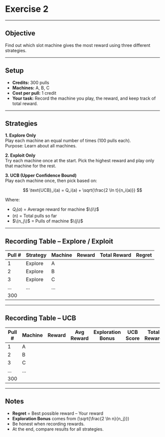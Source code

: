# Exercise 2

---

## Objective
Find out which slot machine gives the most reward using three different strategies.

---

## Setup
- **Credits:** 300 pulls  
- **Machines:** A, B, C  
- **Cost per pull:** 1 credit  
- **Your task:** Record the machine you play, the reward, and keep track of total reward.

---

## Strategies

**1. Explore Only**  
Play each machine an equal number of times (100 pulls each).  
Purpose: Learn about all machines.

**2. Exploit Only**  
Try each machine once at the start. Pick the highest reward and play only that machine for the rest.

**3. UCB (Upper Confidence Bound)**  
Play each machine once, then pick based on:

$$
\text{UCB}_i(a) = Q_i(a) + \sqrt{\frac{2 \ln t}{n_i(a)}}
$$

Where:  
- $Q_i(a)$ = Average reward for machine $\(i\)$  
- \(n\) = Total pulls so far  
- $\(n_j\)$ = Pulls of machine $\(j\)$  

---

## Recording Table – Explore / Exploit

| Pull # | Strategy     | Machine | Reward | Total Reward | Regret |
|--------|--------------|---------|--------|--------------|--------|
| 1      | Explore      | A       |        |              |        |
| 2      | Explore      | B       |        |              |        |
| 3      | Explore      | C       |        |              |        |
| ...    | ...          | ...     |        |              |        |
| 300    |              |         |        |              |        |

---

## Recording Table – UCB

| Pull # | Machine | Reward | Avg Reward | Exploration Bonus | UCB Score | Total Reward | Regret |
|--------|---------|--------|------------|-------------------|-----------|--------------|--------|
| 1      | A       |        |            |                   |           |              |        |
| 2      | B       |        |            |                   |           |              |        |
| 3      | C       |        |            |                   |           |              |        |
| ...    | ...     |        |            |                   |           |              |        |
| 300    |         |        |            |                   |           |              |        |

---

## Notes
- **Regret** = Best possible reward – Your reward
- **Exploration Bonus** comes from \(\sqrt{\frac{2 \ln n}{n_j}}\)  
- Be honest when recording rewards.
- At the end, compare results for all strategies.
